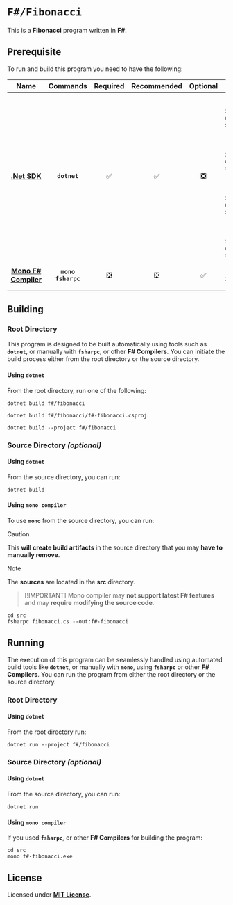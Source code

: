 # `F#/Fibonacci`

This is a **Fibonacci** program written in **F#**.

## Prerequisite

To run and build this program you need to have the following:

<div align="center">

| Name | Commands | Required | Recommended | Optional | Notes |
|:----:|:--------:|:--------:|:-----------:|:--------:|:-----:|
| [**.Net SDK**](https://dotnet.microsoft.com/) | **`dotnet`** | &#9989; | &#9989; | &#10062; | **`sudo apt install dotnet-sdk-5.0`**<br>or<br>**`sudo apt install dotnet-sdk-6.0`**<br>or<br>**`sudo apt install dotnet-sdk-7.0`**<br>or<br>**`sudo apt install dotnet-sdk-8.0`** |
| [**Mono F# Compiler**](https://www.mono-project.com/download/stable/#download-lin) | **`mono`**<br>**`fsharpc`** | &#10062; | &#10062; | &#9989; | **`sudo apt install fsharp`** |

</div>

## Building

### Root Directory

This program is designed to be built automatically using tools such as
**`dotnet`**, or manually with **`fsharpc`**, or other **F# Compilers**. You can
initiate the build process either from the root directory or the source
directory.

#### Using `dotnet`

From the root directory, run one of the following:

```
dotnet build f#/fibonacci
```
```
dotnet build f#/fibonacci/f#-fibonacci.csproj
```
```
dotnet build --project f#/fibonacci
```

### Source Directory _(optional)_

#### Using `dotnet`

From the source directory, you can run:

```
dotnet build
```

#### Using `mono compiler`

To use **`mono`** from the source directory, you can run:

> [!CAUTION]
> This **will create build artifacts** in the source directory that you may
> **have to manually remove**.

> [!NOTE]
> The **sources** are located in the **src** directory.

> [!IMPORTANT] Mono compiler may **not support latest F# features** and may
> **require modifying the source code**.

```
cd src
fsharpc fibonacci.cs --out:f#-fibonacci
```

## Running

The execution of this program can be seamlessly handled using automated build
tools like **`dotnet`**, or manually with **`mono`**, using **`fsharpc`** or
other **F# Compilers**. You can run the program from either the root directory
or the source directory.

### Root Directory

#### Using `dotnet`

From the root directory run:

```
dotnet run --project f#/fibonacci
```

### Source Directory _(optional)_

#### Using `dotnet`

From the source directory, you can run:

```
dotnet run
```

#### Using `mono compiler`

If you used **`fsharpc`**, or other **F# Compilers** for building the program:

```
cd src
mono f#-fibonacci.exe
```

## License

Licensed under [**MIT License**](LICENSE).
